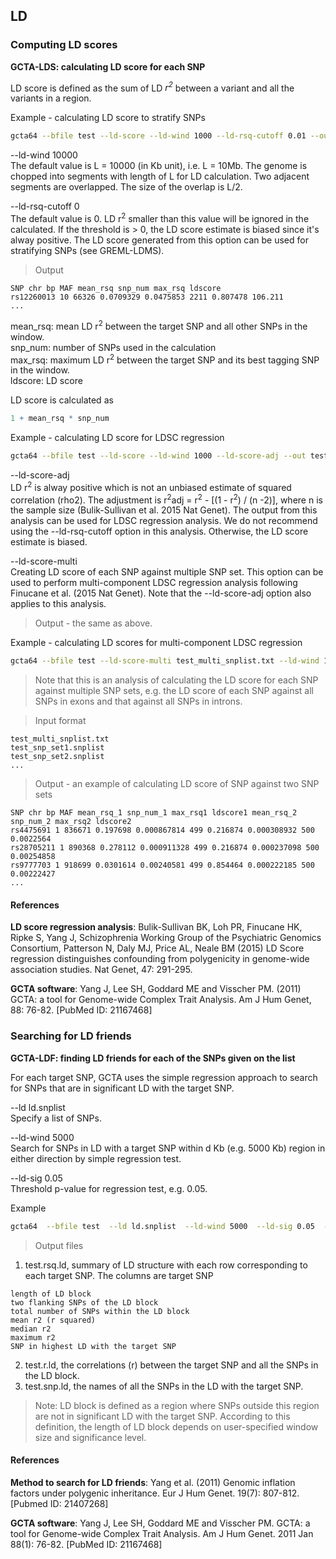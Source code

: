
## LD

### Computing LD scores

**GCTA-LDS: calculating LD score for each SNP**

LD score is defined as the sum of LD *r<sup>2</sup>* between a variant and all the variants in a region.

Example - calculating LD score to stratify SNPs
```bash
gcta64 --bfile test --ld-score --ld-wind 1000 --ld-rsq-cutoff 0.01 --out test
```

--ld-wind 10000  
The default value is L = 10000 (in Kb unit), i.e. L = 10Mb. The genome is chopped into segments with length of L for LD calculation. Two adjacent segments are overlapped. The size of the overlap is L/2.

--ld-rsq-cutoff 0  
The default value is 0. LD r<sup>2</sup> smaller than this value will be ignored in the calculated. If the threshold is > 0, the LD score estimate is biased since it's alway positive. The LD score generated from this option can be used for stratifying SNPs (see GREML-LDMS).

> Output
```nohighlight
SNP chr bp MAF mean_rsq snp_num max_rsq ldscore
rs12260013 10 66326 0.0709329 0.0475853 2211 0.807478 106.211
...
```
mean_rsq: mean LD r<sup>2</sup> between the target SNP and all other SNPs in the window.  
snp_num: number of SNPs used in the calculation  
max_rsq: maximum LD r<sup>2</sup> between the target SNP and its best tagging SNP in the window.  
ldscore: LD score

LD score is calculated as  
```r
1 + mean_rsq * snp_num
```

Example - calculating LD score for LDSC regression
```bash
gcta64 --bfile test --ld-score --ld-wind 1000 --ld-score-adj --out test
```

--ld-score-adj  
LD r<sup>2</sup> is alway positive which is not an unbiased estimate of squared correlation (rho2). The adjustment is r<sup>2</sup>adj = r<sup>2</sup> - [(1 - r<sup>2</sup>) / (n -2)], where n is the sample size (Bulik-Sullivan et al. 2015 Nat Genet). 
The output from this analysis can be used for LDSC regression analysis. We do not recommend using the --ld-rsq-cutoff option in this analysis. Otherwise, the LD score estimate is biased.

--ld-score-multi  
Creating LD score of each SNP against multiple SNP set. This option can be used to perform multi-component LDSC regression analysis following Finucane et al. (2015 Nat Genet). Note that the --ld-score-adj option also applies to this analysis.

> Output - the same as above.

Example - calculating LD scores for multi-component LDSC regression
```bash
gcta64 --bfile test --ld-score-multi test_multi_snplist.txt --ld-wind 1000 --out test
```

> Note that this is an analysis of calculating the LD score for each SNP against multiple SNP sets, e.g. the LD score of each SNP against all SNPs in exons and that against all SNPs in introns.

> Input format 
```nohighlight
test_multi_snplist.txt
test_snp_set1.snplist
test_snp_set2.snplist
...
```

> Output - an example of calculating LD score of SNP against two SNP sets
```nohighlight
SNP chr bp MAF mean_rsq_1 snp_num_1 max_rsq1 ldscore1 mean_rsq_2 snp_num_2 max_rsq2 ldscore2
rs4475691 1 836671 0.197698 0.000867814 499 0.216874 0.000308932 500 0.0022564
rs28705211 1 890368 0.278112 0.000911328 499 0.216874 0.000237098 500 0.00254858
rs9777703 1 918699 0.0301614 0.00240581 499 0.854464 0.000222185 500 0.00222427
...
```

#### References

**LD score regression analysis**: Bulik-Sullivan BK, Loh PR, Finucane HK, Ripke S, Yang J, Schizophrenia Working Group of the Psychiatric Genomics Consortium, Patterson N, Daly MJ, Price AL, Neale BM (2015) LD Score regression distinguishes confounding from polygenicity in genome-wide association studies. Nat Genet, 47: 291-295.

**GCTA software**: Yang J, Lee SH, Goddard ME and Visscher PM. (2011) GCTA: a tool for Genome-wide Complex Trait Analysis. Am J Hum Genet, 88: 76-82. [PubMed ID: 21167468]


### Searching for LD friends 

**GCTA-LDF: finding LD friends for each of the SNPs given on the list**
	
For each target SNP, GCTA uses the simple regression approach to search for SNPs that are in significant LD with the target SNP.

--ld ld.snplist  
Specify a list of SNPs.

--ld-wind 5000  
Search for SNPs in LD with a target SNP within d Kb (e.g. 5000 Kb) region in either direction by simple regression test.

--ld-sig 0.05  
Threshold p-value for regression test, e.g. 0.05.

Example
```bash
gcta64  --bfile test  --ld ld.snplist  --ld-wind 5000  --ld-sig 0.05  --out test
```

> Output files

1) test.rsq.ld, summary of LD structure with each row corresponding to each target SNP. The columns are target SNP
```nohighlight
length of LD block
two flanking SNPs of the LD block
total number of SNPs within the LD block
mean r2 (r squared)
median r2
maximum r2
SNP in highest LD with the target SNP
```
2) test.r.ld, the correlations (r) between the target SNP and all the SNPs in the LD block.  
3) test.snp.ld, the names of all the SNPs in the LD with the target SNP.  
> Note: LD block is defined as a region where SNPs outside this region are not in significant LD with the target SNP. According to this definition, the length of LD block depends on user-specified window size and significance level.

#### References

**Method to search for LD friends**: Yang et al. (2011) Genomic inflation factors under polygenic inheritance. Eur J Hum Genet. 19(7): 807-812. [Pubmed ID: 21407268]

**GCTA software**: Yang J, Lee SH, Goddard ME and Visscher PM. GCTA: a tool for Genome-wide Complex Trait Analysis. Am J Hum Genet. 2011 Jan 88(1): 76-82. [PubMed ID: 21167468]


